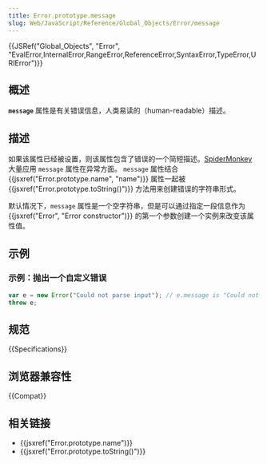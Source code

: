 ```yaml
---
title: Error.prototype.message
slug: Web/JavaScript/Reference/Global_Objects/Error/message
---
```


{{JSRef("Global_Objects", "Error", "EvalError,InternalError,RangeError,ReferenceError,SyntaxError,TypeError,URIError")}}

## 概述

**`message`** 属性是有关错误信息，人类易读的（human-readable）描述。

## 描述

如果该属性已经被设置，则该属性包含了错误的一个简短描述。[SpiderMonkey](/zh-CN/docs/Mozilla/Projects/SpiderMonkey) 大量应用 `message` 属性在异常方面。 `message` 属性结合 {{jsxref("Error.prototype.name", "name")}} 属性一起被 {{jsxref("Error.prototype.toString()")}} 方法用来创建错误的字符串形式。

默认情况下，`message` 属性是一个空字符串，但是可以通过指定一段信息作为 {{jsxref("Error", "Error constructor")}} 的第一个参数创建一个实例来改变该属性值。

## 示例

### 示例：抛出一个自定义错误

```js
var e = new Error("Could not parse input"); // e.message is "Could not parse input"
throw e;
```

## 规范

{{Specifications}}

## 浏览器兼容性

{{Compat}}

## 相关链接

- {{jsxref("Error.prototype.name")}}
- {{jsxref("Error.prototype.toString()")}}
